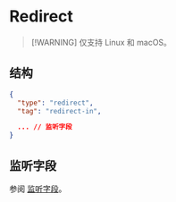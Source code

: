 # Redirect

> [!WARNING] 仅支持 Linux 和 macOS。

## 结构

```json
{
  "type": "redirect",
  "tag": "redirect-in",

  ... // 监听字段
}
```

## 监听字段

参阅 [监听字段](../shared/listen)。
